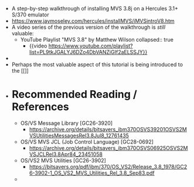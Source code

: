 - A step-by-step walkthrough of installing MVS 3.8j on a Hercules 3.1+ S/370 emulator
- https://www.jaymoseley.com/hercules/installMVS/iMVSintroV8.htm
- A video series of the previous version of the walkthrough is _still_ valuable:
	- YouTube Playlist "MVS 3.8" by Matthew Wilson
	  collapsed:: true
		- {{video https://www.youtube.com/playlist?list=PL9tkJGALYJ6DZo4DbVANZiGIf2aELSSJY}}
-
- Perhaps the most valuable aspect of this tutorial is being introduced to the [[]]
- # Recommended Reading / References
	- OS/VS Message Library [GC26-3920]
		- https://archive.org/details/bitsavers_ibm370OSVS39201OSVS2MVSUtilitiesMessagesRel3.8Jul8_12761435
	- OS/VS MVS JCL (Job Control Language) [GC28-0692]
		- https://archive.org/details/bitsavers_ibm370OSVS06925OSVS2MVSJCLRel3.8Apr84_23451058
	- OS/VS2 MVS Utilities [GC26-3902]
		- https://bitsavers.org/pdf/ibm/370/OS_VS2/Release_3.8_1978/GC26-3902-1_OS_VS2_MVS_Utilities_Rel_3.8_Sep83.pdf
	-